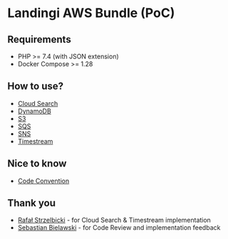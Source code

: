 # Landingi AWS Bundle (PoC) 

## Requirements

- PHP >= 7.4 (with JSON extension)
- Docker Compose >= 1.28

## How to use?

* [Cloud Search](docs/cloud-search.md)
* [DynamoDB](docs/dynamodb.md)
* [S3](docs/s3.md)
* [SQS](docs/sqs.md)
* [SNS](docs/sns.md)
* [Timestream](docs/timestream.md)

## Nice to know
* [Code Convention](docs/convention.md)

## Thank you

* [Rafał Strzelbicki](https://github.com/rafal-strzelbicki) - for Cloud Search & Timestream implementation
* [Sebastian Bielawski](https://github.com/BastekBielawski) - for Code Review and implementation feedback
